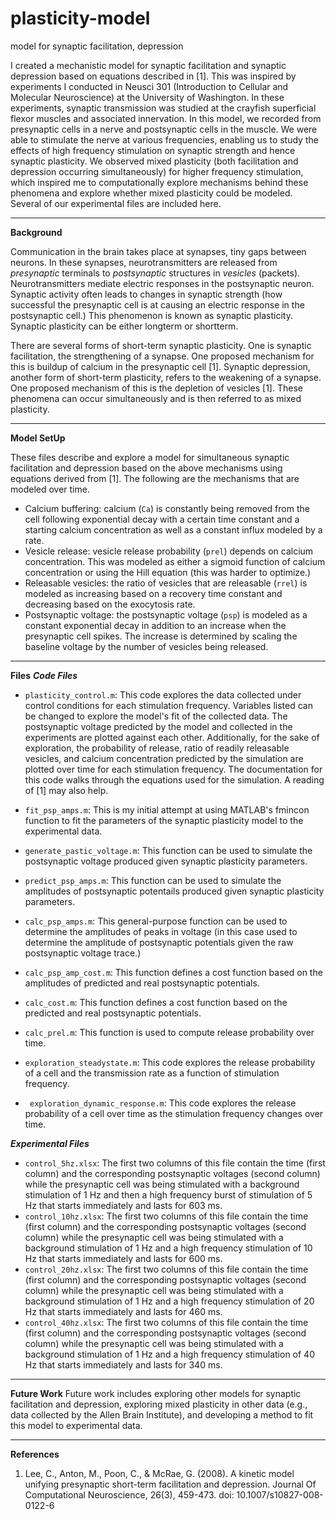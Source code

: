 # plasticity-model
model for synaptic facilitation, depression

I created a mechanistic model for synaptic facilitation and synaptic depression based on equations described in [1]. This was inspired by experiments I conducted in Neusci 301 (Introduction to Cellular and Molecular Neuroscience) at the University of Washington. In these experiments, synaptic transmission was studied at the crayfish superficial flexor muscles and associated innervation. In this model, we recorded from presynaptic cells in a nerve and postsynaptic cells in the muscle. We were able to stimulate the nerve at various frequencies, enabling us to study the effects of high frequency stimulation on synaptic strength and hence synaptic plasticity. We observed mixed plasticity (both facilitation and depression occurring simultaneously) for higher frequency stimulation, which inspired me to computationally explore mechanisms behind these phenomena and explore whether mixed plasticity could be modeled. Several of our experimental files are included here.

---

**Background**

Communication in the brain takes place at synapses, tiny gaps between neurons. In these synapses, neurotransmitters are released from _presynaptic_ terminals to _postsynaptic_ structures in _vesicles_ (packets). Neurotransmitters mediate electric responses in the postsynaptic neuron. Synaptic activity often leads to changes in synaptic strength (how successful the presynaptic cell is at causing an electric response in the postsynaptic cell.) This phenomenon is known as synaptic plasticity. Synaptic plasticity can be either longterm or shortterm.

There are several forms of short-term synaptic plasticity. One is synaptic facilitation, the strengthening of a synapse. One proposed mechanism for this is buildup of calcium in the presynaptic cell [1]. Synaptic depression, another form of short-term plasticity, refers to the weakening of a synapse. One proposed mechanism of this is the depletion of vesicles [1]. These phenomena can occur simultaneously and is then referred to as mixed plasticity.

---

**Model SetUp**

These files describe and explore a model for simultaneous synaptic facilitation and depression based on the above mechanisms using equations derived from [1]. The following are the mechanisms that are modeled over time.
- Calcium buffering: calcium (``Ca``) is constantly being removed from the cell following exponential decay with a certain time constant and a starting calcium concentration as well as a constant influx modeled by a rate.
- Vesicle release: vesicle release probability (``prel``) depends on calcium concentration. This was modeled as either a sigmoid function of calcium concentration or using the Hill equation (this was harder to optimize.)
- Releasable vesicles: the ratio of vesicles that are releasable (``rrel``) is modeled as increasing based on a recovery time constant and decreasing based on the exocytosis rate.
- Postsynaptic voltage: the postsynaptic voltage (``psp``) is modeled as a constant exponential decay in addition to an increase when the presynaptic cell spikes. The increase is determined by scaling the baseline voltage by the number of vesicles being released.

---

**Files**
***Code Files***
- ``plasticity_control.m``: This code explores the data collected under control conditions for each stimulation frequency. Variables listed can be changed to explore the model's fit of the collected data. The postsynaptic voltage predicted by the model and collected in the experiments are plotted against each other. Additionally, for the sake of exploration, the probability of release, ratio of readily releasable vesicles, and calcium concentration predicted by the simulation are plotted over time for each stimulation frequency. The documentation for this code walks through the equations used for the simulation. A reading of [1] may also help.
- ``fit_psp_amps.m``: This is my initial attempt at using MATLAB's fmincon function to fit the parameters of the synaptic plasticity model to the experimental data.
- ``generate_pastic_voltage.m``: This function can be used to simulate the postsynaptic voltage produced given synaptic plasticity parameters.
- ``predict_psp_amps.m``: This function can be used to simulate the amplitudes of postsynaptic potentails produced given synaptic plasticity parameters.
- ``calc_psp_amps.m``: This general-purpose function can be used to determine the amplitudes of peaks in voltage (in this case used to determine the amplitude of postsynaptic potentials given the raw postsynaptic voltage trace.)
- ``calc_psp_amp_cost.m``: This function defines a cost function based on the amplitudes of predicted and real postsynaptic potentials.
-  ``calc_cost.m``: This function defines a cost function based on the predicted and real postsynaptic potentials.
- ``calc_prel.m``: This function is used to compute release probability over time.

- ``exploration_steadystate.m``: This code explores the release probability of a cell and the transmission rate as a function of stimulation frequency.
- `` exploration_dynamic_response.m``: This code explores the release probability of a cell over time as the stimulation frequency changes over time.

***Experimental Files***
- ``control_5hz.xlsx``: The first two columns of this file contain the time (first column) and the corresponding postsynaptic voltages (second column) while the presynaptic cell was being stimulated with a background stimulation of 1 Hz and then a high frequency burst of stimulation of 5 Hz that starts immediately and lasts for 603 ms. 
- ``control_10hz.xlsx``: The first two columns of this file contain the time (first column) and the corresponding postsynaptic voltages (second column) while the presynaptic cell was being stimulated with a background stimulation of 1 Hz and a high frequency stimulation of 10 Hz that starts immediately and lasts for 600 ms.
- ``control_20hz.xlsx``: The first two columns of this file contain the time (first column) and the corresponding postsynaptic voltages (second column) while the presynaptic cell was being stimulated with a background stimulation of 1 Hz and a high frequency stimulation of 20 Hz that starts immediately and lasts for 460 ms.
- ``control_40hz.xlsx``: The first two columns of this file contain the time (first column) and the corresponding postsynaptic voltages (second column) while the presynaptic cell was being stimulated with a background stimulation of 1 Hz and a high frequency stimulation of 40 Hz that starts immediately and lasts for 340 ms.

---

**Future Work**
Future work includes exploring other models for synaptic facilitation and depression, exploring mixed plasticity in other data (e.g., data collected by the Allen Brain Institute), and developing a method to fit this model to experimental data.

---

**References**
1. Lee, C., Anton, M., Poon, C., & McRae, G. (2008). A kinetic model unifying presynaptic short-term facilitation and depression. Journal Of Computational Neuroscience, 26(3), 459-473. doi: 10.1007/s10827-008-0122-6
